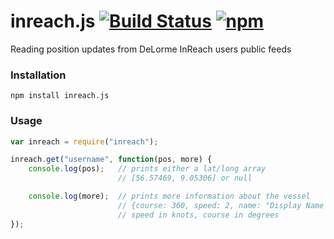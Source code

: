 # inreach.js [![Build Status](https://travis-ci.org/thomasbrueggemann/inreach.js.svg?branch=master)](https://travis-ci.org/thomasbrueggemann/inreach.js) [![npm](https://img.shields.io/badge/npm-1.1.2-blue.svg)](https://www.npmjs.com/package/ais)
Reading position updates from DeLorme InReach users public feeds

### Installation

``` npm install inreach.js ```

### Usage

```javascript
var inreach = require("inreach");

inreach.get("username", function(pos, more) {
    console.log(pos);   // prints either a lat/long array 
                        // [56.57469, 9.05306] or null

    console.log(more);  // prints more information about the vessel
                        // {course: 360, speed: 2, name: "Display Name of InReach device"}
                        // speed in knots, course in degrees
});
```
